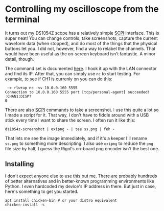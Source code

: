   [SCPI]:https://en.wikipedia.org/wiki/Standard_Commands_for_Programmable_Instruments

# Controlling my oscilloscope from the terminal

It turns out my DS1054Z scope has a relatively simple [SCPI]
interface. This is super neat! You can change controls, take
screenshots, capture the current waveform data (when stopped), and do
most of the things that the physical buttons let you. I did not,
however, find a way to relabel the channels. That would have been
useful as the on-screen keyboard isn't fantastic. A minor detail,
though.

The command set is documented
[here](https://rigol.com.pl/pl/p/file/4b4d1a97273d6a3ddc301181fa34fb11/MSO1000ZDS1000Z_ProgrammingGuide_EN.pdf). I
hook it up with the LAN connector and find its IP. After that, you can
simply use `nc` to start testing. For example, to see if CH1 is
currenly on you can do this:

     ~> rlwrap nc -vv 10.0.0.160 5555
    Connection to 10.0.0.160 5555 port [tcp/personal-agent] succeeded!
    :CHAN1:DISP?
    0

There are also [SCPI] commands to take a screenshot. I use this quite
a lot so I made a script for it. That way, I don't have to fiddle
around with a USB stick every time I want to share the screen. I often
run it like this:

    ds1054z-screenshot | oxipng - | tee ss.png | feh -

That lets me see the image immediately, and if it's a keeper I'll
rename `ss.png` to something more descripting. I also use `oxipng` to
reduce the `png` file size by half, I guess the Rigol's on-board png
encoder isn't the best one.

## Installing

I don't expect anyone else to use this but me. There are probably
hundreds of better alternatives and in better-known programming
environments like Python. I even hardcoded my device's IP address in
there. But just in case, here's something to get you started.

    apt install chicken-bin # or your distro equivalent
    chicken-install -s
